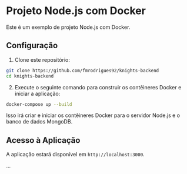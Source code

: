 # Projeto Node.js com Docker

Este é um exemplo de projeto Node.js com Docker.

## Configuração

1. Clone este repositório:

```bash
git clone https://github.com/fmrodrigues92/knights-backend
cd knights-backend
```

2. Execute o seguinte comando para construir os contêineres Docker e iniciar a aplicação:

```bash
docker-compose up --build
```

Isso irá criar e iniciar os contêineres Docker para o servidor Node.js e o banco de dados MongoDB.

## Acesso à Aplicação

A aplicação estará disponível em `http://localhost:3000`.

...
